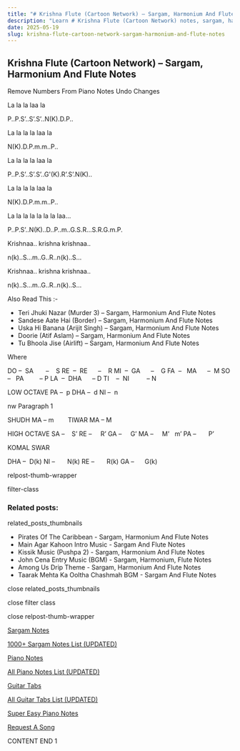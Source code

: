```yaml
---
title: "# Krishna Flute (Cartoon Network) – Sargam, Harmonium And Flute Notes"
description: "Learn # Krishna Flute (Cartoon Network) notes, sargam, harmonium notations and flute notes. Easy step-by-step tutorial for beginners."
date: 2025-05-19
slug: krishna-flute-cartoon-network-sargam-harmonium-and-flute-notes
---
```


## Krishna Flute (Cartoon Network) – Sargam, Harmonium And Flute Notes

Remove Numbers From Piano Notes
Undo Changes

La la la laa la

P..P.S’..S’.S’..N(K).D.P..

La la la la laa la

N(K).D.P.m.m..P..

La la la la laa la

P..P.S’..S’.S’..G'(K).R’.S’.N(K)..

La la la la laa la

N(K).D.P.m.m..P..

La la la la la la la laa…

P..P.S’..N(K)..D..P..m..G.S.R…S.R.G.m.P.

Krishnaa.. krishna krishnaa..

n(k)..S…m..G..R..n(k)..S…

Krishnaa.. krishna krishnaa..

n(k)..S…m..G..R..n(k)..S…

Also Read This :-

* Teri Jhuki Nazar (Murder 3) – Sargam, Harmonium And Flute Notes
* Sandese Aate Hai (Border) – Sargam, Harmonium And Flute Notes
* Uska Hi Banana (Arijit Singh) – Sargam, Harmonium And Flute Notes
* Doorie (Atif Aslam) – Sargam, Harmonium And Flute Notes
* Tu Bhoola Jise (Airlift) – Sargam, Harmonium And Flute Notes

Where

DO –  SA       –    S
RE  –  RE      –    R
MI  –  GA      –    G
FA  –   MA      –  M
SO  –   PA         – P
LA  –  DHA      – D
TI    –  NI          – N

LOW OCTAVE
PA –  p
DHA –  d
NI –  n

nw Paragraph 1

SHUDH MA – m        TIWAR MA – M

HIGH OCTAVE
SA –    S’
RE –     R’
GA –     G’
MA –     M’   m’
PA –       P’

KOMAL SWAR

DHA –  D(k)
NI –       N(k)
RE –       R(k)
GA –      G(k)

relpost-thumb-wrapper

filter-class

### Related posts:

related_posts_thumbnails

* Pirates Of The Caribbean - Sargam, Harmonium And Flute Notes
* Main Agar Kahoon Intro Music - Sargam And Flute Notes
* Kissik Music (Pushpa 2) - Sargam, Harmonium And Flute Notes
* John Cena Entry Music (BGM) - Sargam, Harmonium, Flute Notes
* Among Us Drip Theme - Sargam, Harmonium And Flute Notes
* Taarak Mehta Ka Ooltha Chashmah BGM - Sargam And Flute Notes

close related_posts_thumbnails

close filter class

close relpost-thumb-wrapper

[Sargam Notes](/sargam-notes.html)

[1000+ Sargam Notes List (UPDATED)](/all-songs-list-sargam-notes.html)

[Piano Notes](/piano-notes.html)

[All Piano Notes List (UPDATED)](/all-songs-list-piano-notes.html)

[Guitar Tabs](/guitar-tabs.html)

[All Guitar Tabs List (UPDATED)](/all-songs-list-guitar-tabs.html)

[Super Easy Piano Notes](https://studywall.in/)

[Request A Song](/request-a-song.html)

CONTENT END 1

